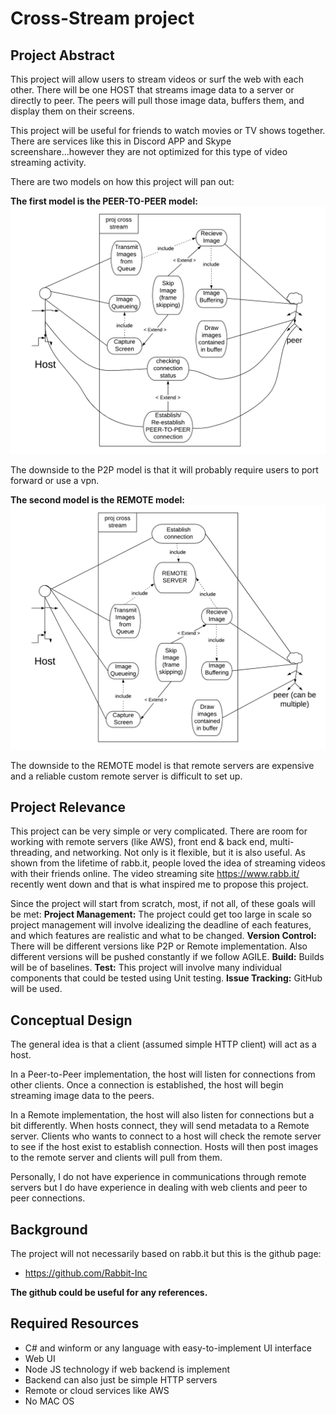 # Cross-Stream project


## Project Abstract
This project will allow users to stream videos or surf the web with each other.
There will be one HOST that streams image data to a server or directly to peer.
The peers will pull those image data, buffers them, and display them on their screens.

This project will be useful for friends to watch movies or TV shows together. There are services like this in Discord APP and Skype screenshare...however they are not optimized for this type of video streaming activity. 

There are two models on how this project will pan out:

**The first model is the PEER-TO-PEER model:**
![UC-UML P2P](DanTran_CrossStream-1.png)

The downside to the P2P model is that it will probably require users to port forward or use a vpn.




**The second model is the REMOTE model:**
![UC-UML P2P](DanTran_CrossStream-2.png)

The downside to the REMOTE model is that remote servers are expensive and a reliable custom remote server is difficult to set up.





## Project Relevance
This project can be very simple or very complicated. There are room for working with remote servers (like AWS), front end & back end, multi-threading, and networking. 
Not only is it flexible, but it is also useful. As shown from the lifetime of rabb.it, people loved the idea of streaming videos with their friends online.
The video streaming site https://www.rabb.it/ recently went down and that is what inspired me to propose this project.

Since the project will start from scratch, most, if not all, of these goals will be met:
**Project Management:** The project could get too large in scale so project management will involve idealizing the deadline of each features, and which features are realistic and what to be changed.
**Version Control:** There will be different versions like P2P or Remote implementation. Also different versions will be pushed constantly if we follow AGILE.
**Build:** Builds will be of baselines.
**Test:** This project will involve many individual components that could be tested using Unit testing.
**Issue Tracking:** GitHub will be used.


## Conceptual Design
The general idea is that a client (assumed simple HTTP client) will act as a host. 

In a Peer-to-Peer implementation, the host will listen for connections from other clients. Once a connection is established, the host will begin streaming image data to the peers.

In a Remote implementation, the host will also listen for connections but a bit differently. When hosts connect, they will send metadata to a Remote server. Clients who wants to connect to a host will check the remote server to see if the host exist to establish connection. Hosts will then post images to the remote server and clients will pull from them.

Personally, I do not have experience in communications through remote servers but I do have experience in dealing with web clients and peer to peer connections.

## Background
The project will not necessarily based on rabb.it but this is the github page:
- https://github.com/Rabbit-Inc

**The github could be useful for any references.**


## Required Resources
- C# and winform or any language with easy-to-implement UI interface
- Web UI
- Node JS technology if web backend is implement
- Backend can also just be simple HTTP servers
- Remote or cloud services like AWS
- No MAC OS



